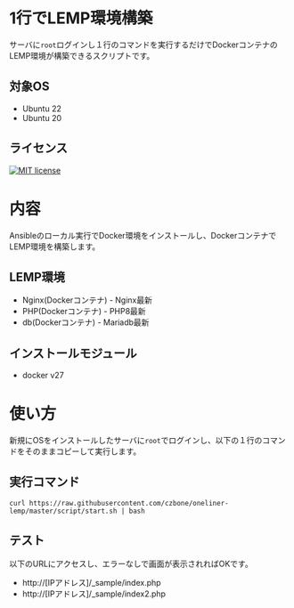 # 1行でLEMP環境構築

サーバに`root`ログインし１行のコマンドを実行するだけでDockerコンテナのLEMP環境が構築できるスクリプトです。

## 対象OS

- Ubuntu 22
- Ubuntu 20

## ライセンス

[![MIT license](https://img.shields.io/badge/License-MIT-blue.svg)](https://lbesson.mit-license.org/)

# 内容

Ansibleのローカル実行でDocker環境をインストールし、DockerコンテナでLEMP環境を構築します。

## LEMP環境

- Nginx(Dockerコンテナ) - Nginx最新
- PHP(Dockerコンテナ) - PHP8最新
- db(Dockerコンテナ) - Mariadb最新

## インストールモジュール

- docker v27

# 使い方

新規にOSをインストールしたサーバに`root`でログインし、以下の１行のコマンドをそのままコピーして実行します。

## 実行コマンド

```
curl https://raw.githubusercontent.com/czbone/oneliner-lemp/master/script/start.sh | bash
```

## テスト

以下のURLにアクセスし、エラーなしで画面が表示されればOKです。

- http://[IPアドレス]/_sample/index.php
- http://[IPアドレス]/_sample/index2.php
